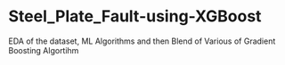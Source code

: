 # Steel_Plate_Fault-using-XGBoost
EDA of the dataset, ML Algorithms and then Blend of Various of Gradient Boosting Algortihm

